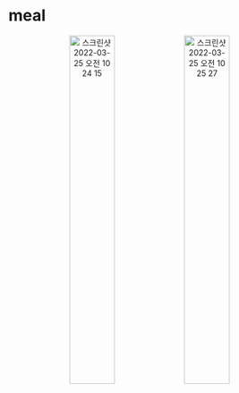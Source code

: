 # meal

<p align="center" width="100%">
    <img width="40%" alt="스크린샷 2022-03-25 오전 10 24 15" src="https://user-images.githubusercontent.com/71820026/160036697-ed03e5b2-c34b-4674-962e-1e3b2d7455e2.png">
  <img width="40%" alt="스크린샷 2022-03-25 오전 10 25 27" src="https://user-images.githubusercontent.com/71820026/160036753-8667abd9-500c-4841-9246-741817c65f6f.png">
</p>
